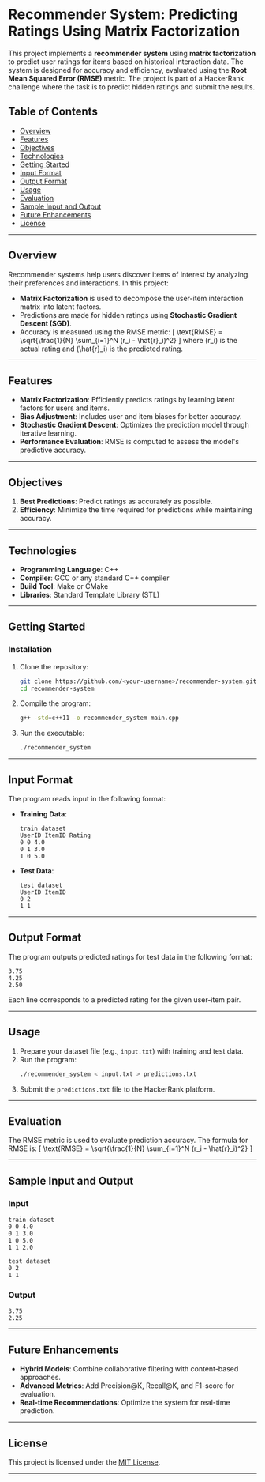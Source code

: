 # Recommender System: Predicting Ratings Using Matrix Factorization

This project implements a **recommender system** using **matrix factorization** to predict user ratings for items based on historical interaction data. The system is designed for accuracy and efficiency, evaluated using the **Root Mean Squared Error (RMSE)** metric. The project is part of a HackerRank challenge where the task is to predict hidden ratings and submit the results.

## Table of Contents
- [Overview](#overview)
- [Features](#features)
- [Objectives](#objectives)
- [Technologies](#technologies)
- [Getting Started](#getting-started)
- [Input Format](#input-format)
- [Output Format](#output-format)
- [Usage](#usage)
- [Evaluation](#evaluation)
- [Sample Input and Output](#sample-input-and-output)
- [Future Enhancements](#future-enhancements)
- [License](#license)

---

## Overview
Recommender systems help users discover items of interest by analyzing their preferences and interactions. In this project:
- **Matrix Factorization** is used to decompose the user-item interaction matrix into latent factors.
- Predictions are made for hidden ratings using **Stochastic Gradient Descent (SGD)**.
- Accuracy is measured using the RMSE metric:
  \[
  \text{RMSE} = \sqrt{\frac{1}{N} \sum_{i=1}^N (r_i - \hat{r}_i)^2}
  \]
  where \(r_i\) is the actual rating and \(\hat{r}_i\) is the predicted rating.

---

## Features
- **Matrix Factorization**: Efficiently predicts ratings by learning latent factors for users and items.
- **Bias Adjustment**: Includes user and item biases for better accuracy.
- **Stochastic Gradient Descent**: Optimizes the prediction model through iterative learning.
- **Performance Evaluation**: RMSE is computed to assess the model's predictive accuracy.

---

## Objectives
1. **Best Predictions**: Predict ratings as accurately as possible.
2. **Efficiency**: Minimize the time required for predictions while maintaining accuracy.

---

## Technologies
- **Programming Language**: C++
- **Compiler**: GCC or any standard C++ compiler
- **Build Tool**: Make or CMake
- **Libraries**: Standard Template Library (STL)

---

## Getting Started
### Installation
1. Clone the repository:
   ```bash
   git clone https://github.com/<your-username>/recommender-system.git
   cd recommender-system
   ```

2. Compile the program:
   ```bash
   g++ -std=c++11 -o recommender_system main.cpp
   ```

3. Run the executable:
   ```bash
   ./recommender_system
   ```

---

## Input Format
The program reads input in the following format:
- **Training Data**:
  ```
  train dataset
  UserID ItemID Rating
  0 0 4.0
  0 1 3.0
  1 0 5.0
  ```
- **Test Data**:
  ```
  test dataset
  UserID ItemID
  0 2
  1 1
  ```

---

## Output Format
The program outputs predicted ratings for test data in the following format:
```
3.75
4.25
2.50
```
Each line corresponds to a predicted rating for the given user-item pair.

---

## Usage
1. Prepare your dataset file (e.g., `input.txt`) with training and test data.
2. Run the program:
   ```bash
   ./recommender_system < input.txt > predictions.txt
   ```
3. Submit the `predictions.txt` file to the HackerRank platform.

---

## Evaluation
The RMSE metric is used to evaluate prediction accuracy. The formula for RMSE is:
\[
\text{RMSE} = \sqrt{\frac{1}{N} \sum_{i=1}^N (r_i - \hat{r}_i)^2}
\]

---

## Sample Input and Output
### Input
```
train dataset
0 0 4.0
0 1 3.0
1 0 5.0
1 1 2.0

test dataset
0 2
1 1
```

### Output
```
3.75
2.25
```

---

## Future Enhancements
- **Hybrid Models**: Combine collaborative filtering with content-based approaches.
- **Advanced Metrics**: Add Precision@K, Recall@K, and F1-score for evaluation.
- **Real-time Recommendations**: Optimize the system for real-time prediction.

---

## License
This project is licensed under the [MIT License](LICENSE).

---

